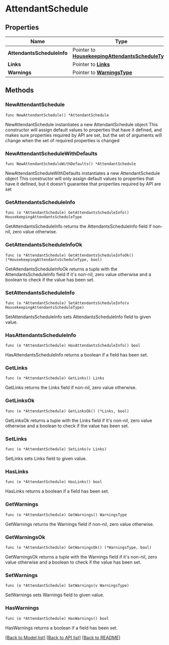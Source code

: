 # AttendantSchedule

## Properties

Name | Type | Description | Notes
------------ | ------------- | ------------- | -------------
**AttendantsScheduleInfo** | Pointer to [**HousekeepingAttendantsScheduleType**](HousekeepingAttendantsScheduleType.md) |  | [optional] 
**Links** | Pointer to [**Links**](Links.md) |  | [optional] 
**Warnings** | Pointer to [**WarningsType**](WarningsType.md) |  | [optional] 

## Methods

### NewAttendantSchedule

`func NewAttendantSchedule() *AttendantSchedule`

NewAttendantSchedule instantiates a new AttendantSchedule object
This constructor will assign default values to properties that have it defined,
and makes sure properties required by API are set, but the set of arguments
will change when the set of required properties is changed

### NewAttendantScheduleWithDefaults

`func NewAttendantScheduleWithDefaults() *AttendantSchedule`

NewAttendantScheduleWithDefaults instantiates a new AttendantSchedule object
This constructor will only assign default values to properties that have it defined,
but it doesn't guarantee that properties required by API are set

### GetAttendantsScheduleInfo

`func (o *AttendantSchedule) GetAttendantsScheduleInfo() HousekeepingAttendantsScheduleType`

GetAttendantsScheduleInfo returns the AttendantsScheduleInfo field if non-nil, zero value otherwise.

### GetAttendantsScheduleInfoOk

`func (o *AttendantSchedule) GetAttendantsScheduleInfoOk() (*HousekeepingAttendantsScheduleType, bool)`

GetAttendantsScheduleInfoOk returns a tuple with the AttendantsScheduleInfo field if it's non-nil, zero value otherwise
and a boolean to check if the value has been set.

### SetAttendantsScheduleInfo

`func (o *AttendantSchedule) SetAttendantsScheduleInfo(v HousekeepingAttendantsScheduleType)`

SetAttendantsScheduleInfo sets AttendantsScheduleInfo field to given value.

### HasAttendantsScheduleInfo

`func (o *AttendantSchedule) HasAttendantsScheduleInfo() bool`

HasAttendantsScheduleInfo returns a boolean if a field has been set.

### GetLinks

`func (o *AttendantSchedule) GetLinks() Links`

GetLinks returns the Links field if non-nil, zero value otherwise.

### GetLinksOk

`func (o *AttendantSchedule) GetLinksOk() (*Links, bool)`

GetLinksOk returns a tuple with the Links field if it's non-nil, zero value otherwise
and a boolean to check if the value has been set.

### SetLinks

`func (o *AttendantSchedule) SetLinks(v Links)`

SetLinks sets Links field to given value.

### HasLinks

`func (o *AttendantSchedule) HasLinks() bool`

HasLinks returns a boolean if a field has been set.

### GetWarnings

`func (o *AttendantSchedule) GetWarnings() WarningsType`

GetWarnings returns the Warnings field if non-nil, zero value otherwise.

### GetWarningsOk

`func (o *AttendantSchedule) GetWarningsOk() (*WarningsType, bool)`

GetWarningsOk returns a tuple with the Warnings field if it's non-nil, zero value otherwise
and a boolean to check if the value has been set.

### SetWarnings

`func (o *AttendantSchedule) SetWarnings(v WarningsType)`

SetWarnings sets Warnings field to given value.

### HasWarnings

`func (o *AttendantSchedule) HasWarnings() bool`

HasWarnings returns a boolean if a field has been set.


[[Back to Model list]](../README.md#documentation-for-models) [[Back to API list]](../README.md#documentation-for-api-endpoints) [[Back to README]](../README.md)


